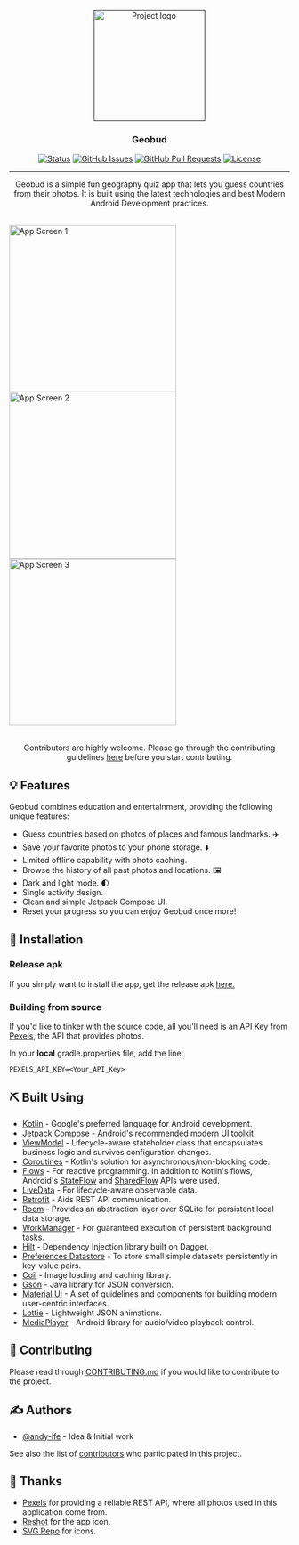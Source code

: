<p align="center">
  <a href="" rel="noopener">
 <img width=200px height=200px src="/screenshots/geobud_logo.svg" alt="Project logo"></a>
</p>

<h3 align="center">Geobud</h3>

<div align="center">

[![Status](https://img.shields.io/badge/status-active-success.svg)]()
[![GitHub Issues](https://img.shields.io/github/issues/andy-ife/Geobud.svg)](https://github.com/andy-ife/Geobud/issues)
[![GitHub Pull Requests](https://img.shields.io/github/issues-pr/andy-ife/Geobud.svg)](https://github.com/andy-ife/Geobud/pulls)
[![License](https://img.shields.io/badge/license-GPLv3-blue.svg)](/LICENSE)

</div>

---

<p align="center"> 
Geobud is a simple fun geography quiz app that lets you guess countries from their photos. It is built using the latest technologies and best Modern Android Development practices.
<br> <br>
</p>

<div>
<img src="/screenshots/app_screen1.jpg" width="300px" alt="App Screen 1" style="margin-right: 20px;"></img>
<img src="/screenshots/app_screen2.jpg" width="300px" alt="App Screen 2" style="margin-right: 20px;"></img>
<img src="/screenshots/app_screen3.jpg" width="300px" alt="App Screen 3"></img>
<br><br>
</div>

<p align="center">
Contributors are highly welcome. Please go through the contributing guidelines <a href="./CONTRIBUTING.md">here</a> before you start contributing. 
</p>

<!-- ## 📝 Table of Contents
- [Features](#features)
- [Installation](#installation)
- [Built Using](#built_using)
- [Contributing](./CONTRIBUTING.md)
- [Authors](#authors)
- [Thanks](#thanks) -->

## 💡 Features <a name = "features"></a>
Geobud combines education and entertainment, providing the following unique features:

- Guess countries based on photos of places and famous landmarks. ✈️
- Save your favorite photos to your phone storage. ⬇️
- Limited offline capability with photo caching.
- Browse the history of all past photos and locations. 🖼️
- Dark and light mode. 🌓
- Single activity design.
- Clean and simple Jetpack Compose UI.
- Reset your progress so you can enjoy Geobud once more!

## 🏁 Installation <a name = "installation"></a>

### Release apk
If you simply want to install the app, get the release apk <a href="#">here.</a>

### Building from source

If you'd like to tinker with the source code, all you'll need is an API Key from [Pexels](https://www.pexels.com/api/), the API that provides photos.

In your **local** gradle.properties file, add the line:

```
PEXELS_API_KEY=<Your_API_Key>
```
## ⛏️ Built Using <a name = "built_using"></a>

- [Kotlin](https://kotlinlang.org/) - Google's preferred language for Android development.
- [Jetpack Compose](https://developer.android.com/compose) - Android's recommended modern UI toolkit.
- [ViewModel](https://developer.android.com/topic/libraries/architecture/viewmodel) - Lifecycle-aware stateholder class that encapsulates business logic and survives configuration changes.
- [Coroutines](https://kotlinlang.org/docs/coroutines-overview.html) - Kotlin's solution for asynchronous/non-blocking code.
- [Flows](https://kotlinlang.org/docs/coroutines-overview.html) - For reactive programming. In addition to Kotlin's flows, Android's [StateFlow](https://developer.android.com/kotlin/flow/stateflow-and-sharedflow) and [SharedFlow](https://developer.android.com/kotlin/flow/stateflow-and-sharedflow) APIs were used.
- [LiveData](https://developer.android.com/topic/libraries/architecture/livedata) - For lifecycle-aware observable data.
- [Retrofit](https://github.com/square/retrofit) - Aids REST API communication.
- [Room](https://developer.android.com/training/data-storage/room) - Provides an abstraction layer over SQLite for persistent local data storage.
- [WorkManager](https://developer.android.com/reference/androidx/work/WorkManager) - For guaranteed execution of persistent background tasks.
- [Hilt](https://developer.android.com/training/dependency-injection/hilt-android) - Dependency Injection library built on Dagger.
- [Preferences Datastore](https://developer.android.com/topic/libraries/architecture/datastore) - To store small simple datasets persistently in key-value pairs.
- [Coil](https://github.com/coil-kt/coil) - Image loading and caching library.
- [Gson](https://github.com/google/gson) - Java library for JSON conversion.
- [Material UI](https://developer.android.com/design/ui/mobile/guides/components/material-overview) - A set of guidelines and components for building modern user-centric interfaces.
- [Lottie](https://lottiefiles.com/) - Lightweight JSON animations.
- [MediaPlayer](https://developer.android.com/reference/android/media/MediaPlayer.html) - Android library for audio/video playback control.

## 🤝 Contributing
Please read through [CONTRIBUTING.md](./CONTRIBUTING.md) if you would like to contribute to the project.

## ✍️ Authors <a name = "authors"></a>

- [@andy-ife](https://github.com/kylelobo) - Idea & Initial work

See also the list of [contributors](https://github.com/andy-ife/Geobud/contributors) who participated in this project.

## 🙏 Thanks <a name = "thanks"></a>
- [Pexels](https://www.pexels.com/api/) for providing a reliable REST API, where all photos used in this application come from.
- [Reshot](https://www.reshot.com/) for the app icon.
- [SVG Repo](https://www.svgrepo.com/) for icons.
